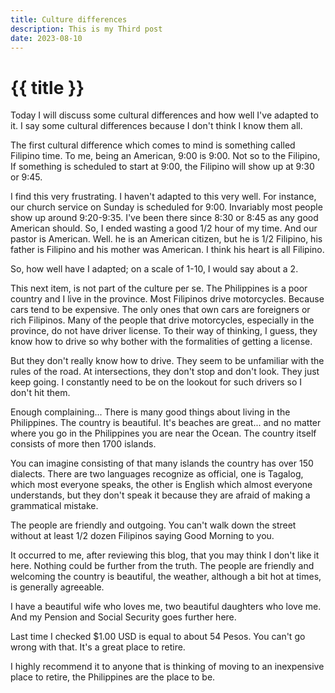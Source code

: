 ```yaml
---
title: Culture differences
description: This is my Third post
date: 2023-08-10
---
```

<h1 class="text-center">{{ title }}</h1> 
<div class="ml-10">
Today I will discuss some cultural differences and how well I've adapted to it. I say some cultural differences because I don't think I know them all.

The first cultural difference which comes to mind is something called Filipino time. To me, being an American, 9:00 is 9:00. Not so to the Filipino, If something is scheduled to start at 9:00, the Filipino will show up at 9:30 or 9:45. 

I find this very frustrating. I haven't adapted to this very well. For instance, our church service on Sunday is scheduled for 9:00. Invariably most people show up around 9:20-9:35. I've been there since 8:30 or 8:45 as any good American should. So, I ended wasting a good 1/2 hour of my time. And our pastor is American. Well. he is an American citizen, but he is 1/2 Filipino, his father is Filipino and his mother was American. I think his heart is all Filipino.

So, how well have I adapted; on a scale of 1-10, I would say about a 2. 

This next item, is not part of the culture per se. The Philippines is a poor country and I live in the province. Most Filipinos drive motorcycles. Because cars tend to be expensive. The only ones that own cars are foreigners or rich Filipinos. Many of the people that drive motorcycles, especially in the province, do not have driver license. To their way of thinking, I guess, they know how to drive so why bother with the formalities of getting a license. 

But they don't really know how to drive. They seem to be unfamiliar with the rules of the road. At intersections, they don't stop and don't look. They just keep going. I constantly need to be on the lookout for such drivers so I don't hit them.

Enough complaining... There is many good things about living in the Philippines. The country is beautiful. It's beaches are great... and no matter where you go in the Philippines you are near the Ocean. The country itself consists of more then 1700 islands.

You can imagine consisting of that many islands the country has over 150 dialects. There are two languages recognize as official, one is Tagalog, which most everyone speaks, the other is English which almost everyone understands, but they don't speak it because they are afraid of making a grammatical mistake.

The people are friendly and outgoing. You can't walk down the street without at least 1/2 dozen Filipinos saying Good Morning to you.

It occurred to me, after reviewing this blog, that you may think I don't like it here. Nothing could be further from the truth. The people are friendly and welcoming the country is beautiful, the weather, although a bit hot at times, is generally agreeable.

I have a beautiful wife who loves me, two beautiful daughters who love me. And my Pension and Social Security goes further here.


Last time I checked $1.00 USD is equal to about 54 Pesos. You can't go wrong with that. It's a great place to retire.

I highly recommend it to anyone that is thinking of moving to an inexpensive place to retire, the Philippines are the place to be.




